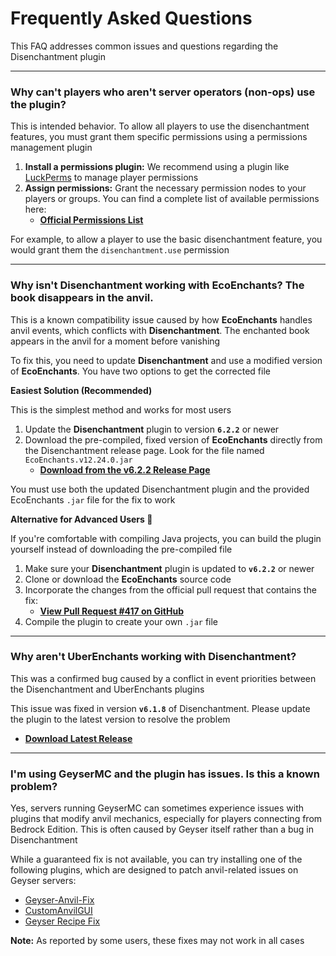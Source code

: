 # Frequently Asked Questions

This FAQ addresses common issues and questions regarding the Disenchantment plugin

-----

### Why can't players who aren't server operators (non-ops) use the plugin?

This is intended behavior. To allow all players to use the disenchantment features, you must grant them specific permissions using a permissions management plugin

1.  **Install a permissions plugin:** We recommend using a plugin like [LuckPerms](https://luckperms.net/) to manage player permissions
2.  **Assign permissions:** Grant the necessary permission nodes to your players or groups. You can find a complete list of available permissions here:
    * **[Official Permissions List](https://github.com/H7KZ/Disenchantment/blob/master/PERMISSIONS.md)**

For example, to allow a player to use the basic disenchantment feature, you would grant them the `disenchantment.use` permission

-----

### Why isn't Disenchantment working with EcoEnchants? The book disappears in the anvil.

This is a known compatibility issue caused by how **EcoEnchants** handles anvil events, which conflicts with **Disenchantment**. The enchanted book appears in the anvil for a moment before vanishing

To fix this, you need to update **Disenchantment** and use a modified version of **EcoEnchants**. You have two options to get the corrected file

**Easiest Solution (Recommended)**

This is the simplest method and works for most users

1.  Update the **Disenchantment** plugin to version **`6.2.2`** or newer
2.  Download the pre-compiled, fixed version of **EcoEnchants** directly from the Disenchantment release page. Look for the file named `EcoEnchants.v12.24.0.jar`
    * **[Download from the v6.2.2 Release Page](https://www.google.com/search?q=https://github.com/H7KZ/Disenchantment/releases/tag/v6.2.2)**

You must use both the updated Disenchantment plugin and the provided EcoEnchants `.jar` file for the fix to work

**Alternative for Advanced Users 🔧**

If you're comfortable with compiling Java projects, you can build the plugin yourself instead of downloading the pre-compiled file

1.  Make sure your **Disenchantment** plugin is updated to **`v6.2.2`** or newer
2.  Clone or download the **EcoEnchants** source code
3.  Incorporate the changes from the official pull request that contains the fix:
    * **[View Pull Request \#417 on GitHub](https://github.com/Auxilor/EcoEnchants/pull/417)**
4.  Compile the plugin to create your own `.jar` file

-----

### Why aren't UberEnchants working with Disenchantment?

This was a confirmed bug caused by a conflict in event priorities between the Disenchantment and UberEnchants plugins

This issue was fixed in version **`v6.1.8`** of Disenchantment. Please update the plugin to the latest version to resolve the problem

* **[Download Latest Release](https://www.google.com/search?q=https://github.com/H7KZ/Disenchantment/releases/latest)**

-----

### I'm using GeyserMC and the plugin has issues. Is this a known problem?

Yes, servers running GeyserMC can sometimes experience issues with plugins that modify anvil mechanics, especially for players connecting from Bedrock Edition. This is often caused by Geyser itself rather than a bug in Disenchantment

While a guaranteed fix is not available, you can try installing one of the following plugins, which are designed to patch anvil-related issues on Geyser servers:

* [Geyser-Anvil-Fix](https://github.com/ssquadteam/Geyser-Anvil-Fix)
* [CustomAnvilGUI](https://www.spigotmc.org/resources/customanvilgui.116411/)
* [Geyser Recipe Fix](https://modrinth.com/plugin/geyser-recipe-fix)

**Note:** As reported by some users, these fixes may not work in all cases
